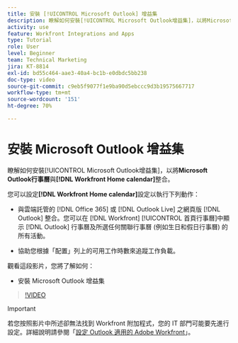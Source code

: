 ```yaml
---
title: 安裝 [!UICONTROL Microsoft Outlook] 增益集
description: 瞭解如何安裝[!UICONTROL Microsoft Outlook增益集]，以將Microsoft Outlook行事曆與Workfront首頁行事曆整合。
activity: use
feature: Workfront Integrations and Apps
type: Tutorial
role: User
level: Beginner
team: Technical Marketing
jira: KT-8814
exl-id: bd55c464-aae3-40a4-bc1b-e0dbdc5bb238
doc-type: video
source-git-commit: c9eb5f9077f1e9ba90d5ebccc9d3b19575667717
workflow-type: tm+mt
source-wordcount: '151'
ht-degree: 70%

---
```


# 安裝 Microsoft Outlook 增益集

瞭解如何安裝[!UICONTROL Microsoft Outlook增益集]，以將&#x200B;**Microsoft Outlook行事曆**&#x200B;與&#x200B;**[!DNL Workfront Home calendar]**&#x200B;整合。

您可以設定&#x200B;**[!DNL Workfront Home calendar]**&#x200B;設定以執行下列動作：

* 與雲端託管的 [!DNL Office 365] 或 [!DNL Outlook Live] 之網頁版 [!DNL Outlook] 整合。您可以在 [!DNL Workfront] [!UICONTROL 首頁行事曆]中顯示 [!DNL Outlook] 行事曆及所選任何關聯行事曆 (例如生日和假日行事曆) 的所有活動。

* 協助您根據「配置」列上的可用工作時數來追蹤工作負載。


觀看這段影片，您將了解如何：

* 安裝 Microsoft Outlook 增益集

>[!VIDEO](https://video.tv.adobe.com/v/3431660/?quality=12&learn=on&enablevpops&captions=chi_hant)

>[!IMPORTANT]
>
>若您按照影片中所述卻無法找到 Workfront 附加程式，您的 IT 部門可能要先進行設定。詳細說明請參閱「[設定 Outlook 適用的 Adobe Workfront](https://experienceleague.adobe.com/docs/workfront/using/adobe-workfront-integrations/workfront-for-outlook/set-up-workfront-for-outlook.html?lang=zh-Hant)」。

